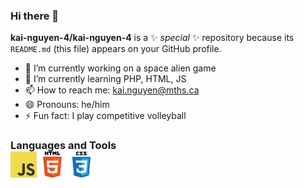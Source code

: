 ### Hi there 👋


**kai-nguyen-4/kai-nguyen-4** is a ✨ _special_ ✨ repository because its `README.md` (this file) appears on your GitHub profile.



- 🔭 I’m currently working on a space alien game
- 🌱 I’m currently learning PHP, HTML, JS
- 📫 How to reach me: kai.nguyen@mths.ca
- 😄 Pronouns: he/him
- ⚡ Fun fact: I play competitive volleyball

<h3 align="left">Languages and Tools <br />
<a href="https://developer.mozilla.org/en-US/docs/Web/JavaScript"><img alt="JavaScript" title="JavaScript" src="https://raw.githubusercontent.com/github/explore/80688e429a7d4ef2fca1e82350fe8e3517d3494d/topics/javascript/javascript.png" height="42"></a>
<a href="https://en.wikipedia.org/wiki/HTML"><img alt="HTML 5" title="HTML 5" src="https://raw.githubusercontent.com/github/explore/80688e429a7d4ef2fca1e82350fe8e3517d3494d/topics/html/html.png" height="42"></a>
<a href="https://www.w3.org/Style/CSS/Overview.en.html"><img alt="CSS 3" title="CSS 3" src="https://raw.githubusercontent.com/github/explore/80688e429a7d4ef2fca1e82350fe8e3517d3494d/topics/css/css.png" height="42"></a>
</h3>
